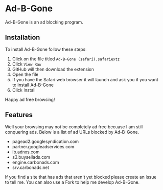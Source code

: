 # Ad-B-Gone
Ad-B-Gone is an ad blocking program.

## Installation
To install Ad-B-Gone follow these steps:

1. Click on the file titled `Ad-B-Gone (safari).safariextz`
2. Click `View Raw`
3. GitHub will then download the extension
4. Open the file
5. If you have the Safari web browser it will launch and ask you if you want to install Ad-B-Gone
6. Click Install

Happy ad free browsing!

## Features
Well your browsing may not be completely ad free becuase I am still conquering ads. Below is a list of ad URLs blocked by Ad-B-Gone.

- pagead2.googlesyndication.com
- partner.googleadservices.com
- ib.adnxs.com
- s3.buysellads.com
- engine.carbonads.com
- srv.carbonads.net

If you find a site that has ads that aren't yet blocked please create an Issue to tell me. You can also use a Fork to help me develop Ad-B-Gone.
